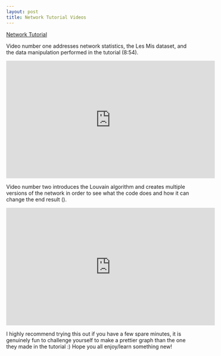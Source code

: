 ```yaml
---
layout: post
title: Network Tutorial Videos
---
```


[Network Tutorial](https://www.statworx.com/de/blog/interactive-network-visualization-with-r/)

Video number one addresses network statistics, the Les Mis dataset, and the data manipulation performed in the tutorial (8:54). 

<iframe width="560" height="315" src="https://youtube.com/embed/GmVRUFArUiM" frameborder="0" allow="autoplay; encrypted-media" allowfullscreen></iframe> 

Video number two introduces the Louvain algorithm and creates multiple versions of the network in order to see what the code does and how it can change the end result (). 

<iframe width="560" height="315" src="https://youtube,com/embed/xTFz78MyPVQ" frameborder="0" allow="autoplay; encrypted-media" allowfullscreen></iframe> 

I highly recommend trying this out if you have a few spare minutes, it is genuinely fun to challenge yourself to make a prettier graph than the one they made in the tutorial :) Hope you all enjoy/learn something new!